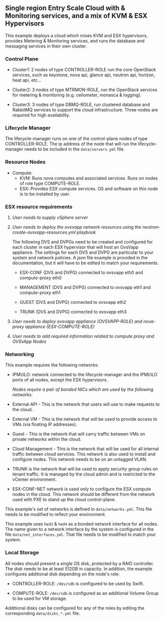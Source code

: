 <!--
(c) Copyright 2016 Hewlett Packard Enterprise Development LP
(c) Copyright 2017-2018 SUSE LLC

Licensed under the Apache License, Version 2.0 (the "License"); you may
not use this file except in compliance with the License. You may obtain
a copy of the License at

http://www.apache.org/licenses/LICENSE-2.0

Unless required by applicable law or agreed to in writing, software
distributed under the License is distributed on an "AS IS" BASIS, WITHOUT
WARRANTIES OR CONDITIONS OF ANY KIND, either express or implied. See the
License for the specific language governing permissions and limitations
under the License.
-->

## Single region Entry Scale Cloud with & Monitoring services, and a mix of KVM & ESX Hypervisors

This example deploys a cloud which mixes KVM and ESX hypervisors, provides
Metering & Monitoring services, and runs the database and messaging services in
their own cluster.

### Control Plane

- Cluster1: 2 nodes of type CONTROLLER-ROLE run the core OpenStack
  services, such as keystone, nova api, glance api, neutron api, horizon,
  heat api, etc...

- Cluster2: 3 nodes of type MTRMON-ROLE, run the OpenStack services for
  metering & monitoring (e.g. ceilometer, monasca & logging).

- Cluster3: 3 nodes of type DBMQ-ROLE, run clustered database and RabbitMQ
  services to support the cloud infrastructure. Three nodes are required for
  high availability.

### Lifecycle Manager

  The lifecycle-manager runs on one of the control-plane nodes of type
  CONTROLLER-ROLE. The ip address of the node that will run the
  lifecycle-manager needs to be included in the `data/servers.yml` file.

### Resource Nodes

- Compute:
    - KVM: Runs nova computes and associated services. Runs on nodes of role
           type COMPUTE-ROLE.
    - ESX: Provides ESX compute services. OS and software on this node is
           to be installed by user.

### ESX resource requirements

1. *User needs to supply vSphere server*

2. *User needs to deploy the ovsvapp network resources using the
 neutron-create-ovsvapp-resources.yml playbook*

   The following DVS and DVPGs
   need to be created and configured for each cluster in each ESX hypervisor
   that will host an OvsVapp appliance. The settings for each DVS
   and DVPG are particular to your system and network policies. A json file
   example is provided in the documentation, but it will have to be edited
   to match your requirements.

   - ESX-CONF (DVS and DVPG) connected to ovsvapp eth0 and compute-proxy eth0

   - MANAGEMENT (DVS and DVPG) connected to ovsvapp eth1 and compute-proxy eth1

   - GUEST (DVS and DVPG) connected to ovsvapp eth2

   - TRUNK (DVS and DVPG) connected to ovsvapp eth3

3. *User needs to deploy ovsvapp appliance (OVSVAPP-ROLE) and
 nova-proxy appliance (ESX-COMPUTE-ROLE)*

4. *User needs to add required information related to compute proxy and
 OVSvApp Nodes*

### Networking

This example requires the following networks:

- IPMI/iLO: network connected to the lifecycle-manager and the IPMI/iLO ports
  of all nodes, except the ESX hypervisors.

  _Nodes require a pair of bonded NICs which are used by the following
  networks:_

- External API - This is the network that users will use to make requests to
  the cloud.

- External VM - This is the network that will be used to provide access to VMs
  (via floating IP addresses).

- Guest - This is the network that will carry traffic between VMs on private
  networks within the cloud.

- Cloud Management - This is the network that will be used for all internal
  traffic between cloud services. This network is also used to install and
  configure nodes. This network needs to be on an untagged VLAN.

- TRUNK is the network that will be used to apply security group rules
  on tenant traffic. It is managed by the cloud admin and is restricted
  to the vCenter environment.

- ESX-CONF-NET network is used only to configure the ESX compute nodes in the
  cloud. This network should be different from the network used with PXE to
  stand up the cloud control-plane.

This example's set of networks is defined in `data/networks.yml`. This file
needs to be modified to reflect your environment.

This example uses `hed3` & `hed4` as a bonded network interface for all nodes.
The name given to a network interface by the system is configured in the file
`data/net_interfaces.yml`. That file needs to be modified to match your
system.

### Local Storage

All nodes should present a single OS disk, protected by a RAID controller.
The disk needs to be at least 512GB in capacity. In addition, the example
configures additional disk depending on the node's role:

- CONTROLLER-ROLE: `/dev/sdb` is configured to be used by Swift.

- COMPUTE-ROLE: `/dev/sdb` is configured as an additional Volume Group to be
  used for VM storage.

Additional disks can be configured for any of the roles by editing the
corresponding `data/disks_*.yml` file.

